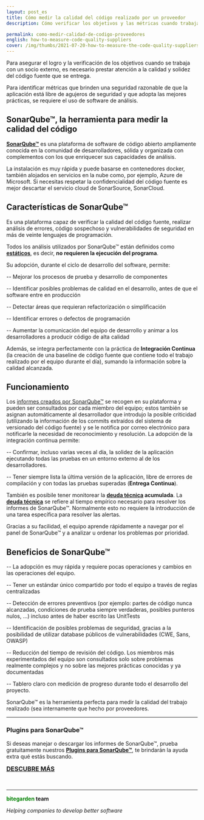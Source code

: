 ```yaml
---
layout: post_es
title: Cómo medir la calidad del código realizado por un proveedor
description: Cómo verificar los objetivos y las métricas cuando trabajas con una empresa externa

permalink: como-medir-calidad-de-codigo-proveedores
english: how-to-measure-code-quality-suppliers
cover: /img/thumbs/2021-07-20-how-to-measure-the-code-quality-suppliers-thumb.png
---
```


Para asegurar el logro y la verificación de los objetivos cuando se trabaja con un socio externo, es necesario prestar atención a la calidad y solidez del código fuente que se entrega.

Para identificar métricas que brinden una seguridad razonable de que la aplicación está libre de agujeros de seguridad y que adopta las mejores prácticas, se requiere el uso de software de análisis.

## SonarQube&trade;, la herramienta para medir la calidad del código 

[**SonarQube&trade;**](https://www.sonarqube.org/) es una plataforma de software de código abierto ampliamente conocida en la comunidad de desarrolladores, sólida y organizada con complementos con los que enriquecer sus capacidades de análisis.

La instalación es muy rápida y puede basarse en contenedores docker, también alojados en servicios en la nube como, por ejemplo, Azure de Microsoft.
Si necesitas respetar la confidencialidad del código fuente es mejor descartar el servicio cloud de SonarSource, SonarCloud.

## Características de SonarQube&trade;

Es una plataforma capaz de verificar la calidad del código fuente, realizar análisis de errores, código sospechoso y vulnerabilidades de seguridad en más de veinte lenguajes de programación. 

Todos los análisis utilizados por SonarQube&trade; están definidos como [**estáticos**](/analisis-estatico-del-codigo-con-sonarqube), es decir, **no requieren la ejecución del programa**.

Su adopción, durante el ciclo de desarrollo del software, permite:

-- Mejorar los procesos de prueba y desarrollo de componentes

-- Identificar posibles problemas de calidad en el desarrollo, antes de que el software entre en producción

-- Detectar áreas que requieran refactorización o simplificación

-- Identificar errores o defectos de programación

-- Aumentar la comunicación del equipo de desarrollo y animar a los desarrolladores a producir código de alta calidad

Además, se integra perfectamente con la práctica de **Integración Continua** (la creación de una baseline de código fuente que contiene todo el trabajo realizado por el equipo durante el día), sumando la información sobre la calidad alcanzada.

## Funcionamiento

Los [informes creados por SonarQube&trade;](/es/sonarqube-report) se recogen en su plataforma y pueden ser consultados por cada miembro del equipo; estos también se asignan automáticamente al desarrollador que introdujo la posible criticidad (utilizando la información de los commits extraídos del sistema de versionado del código fuente) y se le notifica por correo electrónico para notificarle la necesidad de reconocimiento y resolución.
La adopción de la integración continua permite:

-- Confirmar, incluso varias veces al día, la solidez de la aplicación ejecutando todas las pruebas en un entorno externo al de los desarrolladores.

-- Tener siempre lista la última versión de la aplicación, libre de errores de compilación y con todas las pruebas superadas (**Entrega Continua**).

También es posibile tener monitorear la **[deuda técnica](https://www.bitegarden.com/como-evaluar-deuda-tecnica-SonarQube&trade;) acumulada**. La **[deuda técnica](https://www.bitegarden.com/como-evaluar-deuda-tecnica-sonarqube)** se refiere al tiempo empírico necesario para resolver los informes de SonarQube&trade;. Normalmente esto no requiere la introducción de una tarea específica para resolver las alertas. 

Gracias a su facilidad, el equipo aprende rápidamente a navegar por el panel de SonarQube&trade; y a analizar u ordenar los problemas por prioridad.

## Beneficios de SonarQube&trade;

-- La adopción es muy rápida y requiere pocas operaciones y cambios en las operaciones del equipo.

-- Tener un estándar único compartido por todo el equipo a través de reglas centralizadas

-- Detección de errores preventivos (por ejemplo: partes de código nunca alcanzadas, condiciones de prueba siempre verdaderas, posibles punteros nulos, ...) incluso antes de haber escrito las UnitTests

-- Identificación de posibles problemas de seguridad, gracias a la posibilidad de utilizar database públicos de vulnerabilidades (CWE, Sans, OWASP)

-- Reducción del tiempo de revisión del código. Los miembros más experimentados del equipo son consultados solo sobre problemas realmente complejos y no sobre las mejores prácticas conocidas y ya documentadas

-- Tablero claro con medición de progreso durante todo el desarrollo del proyecto.

SonarQube&trade; es la herramienta perfecta para medir la calidad del trabajo realizado (sea internamente que hecho por proveedores.

<hr>

### Plugins para SonarQube&trade;

Si deseas manejar o descargar los informes de SonarQube&trade;, prueba gratuitamente nuestros [**Plugins para SonarQube&trade;**](/es/products), te brindarán la ayuda extra qué estás buscando.

<a href="/es/downloads" class="btn btn-primary btn-call-to-action fancybox" style="font-weight:bold;font-size:16px; text-transform: uppercase;">Descubre más </a>
<br>

<br>


---
**<span style="color: green">bitegarden</span> team**

_Helping companies to develop better software_
